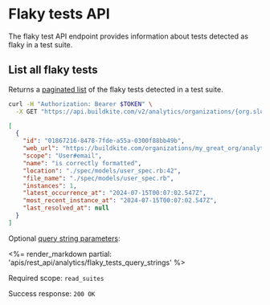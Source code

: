# Flaky tests API

The flaky test API endpoint provides information about tests detected as flaky in a test suite.

## List all flaky tests

Returns a [paginated list](<%= paginated_resource_docs_url %>) of the flaky tests detected in a test suite.

```bash
curl -H "Authorization: Bearer $TOKEN" \
  -X GET "https://api.buildkite.com/v2/analytics/organizations/{org.slug}/suites/{suite.slug}/flaky-tests"
```

```json
[
  {
    "id": "01867216-8478-7fde-a55a-0300f88bb49b",
    "web_url": "https://buildkite.com/organizations/my_great_org/analytics/suites/my_suite_name/tests/01867216-8478-7fde-a55a-0300f88bb49b",
    "scope": "User#email",
    "name": "is correctly formatted",
    "location": "./spec/models/user_spec.rb:42",
    "file_name": "./spec/models/user_spec.rb",
    "instances": 1,
    "latest_occurrence_at": "2024-07-15T00:07:02.547Z",
    "most_recent_instance_at": "2024-07-15T00:07:02.547Z",
    "last_resolved_at": null
  }
]
```

Optional [query string parameters](/docs/api#query-string-parameters):

<%= render_markdown partial: 'apis/rest_api/analytics/flaky_tests_query_strings' %>

Required scope: `read_suites`

Success response: `200 OK`
